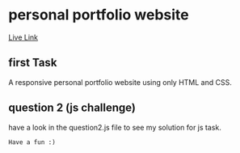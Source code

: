  # personal portfolio website

[Live Link](https://heleena-fadi.github.io/portfolio-website/)



## first Task 

A responsive personal portfolio website using only HTML and CSS.


## question 2 (js challenge)
have a look in the question2.js file to see my solution for js task.




``` Have a fun :) ```